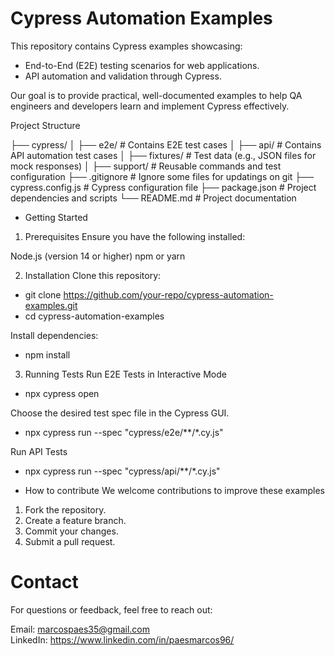 # Cypress Automation Examples

This repository contains Cypress examples showcasing:

- End-to-End (E2E) testing scenarios for web applications.
- API automation and validation through Cypress.

Our goal is to provide practical, well-documented examples to help QA engineers and developers learn and implement Cypress effectively.

Project Structure

├── cypress/
│   ├── e2e/               # Contains E2E test cases
│   ├── api/               # Contains API automation test cases
│   ├── fixtures/          # Test data (e.g., JSON files for mock responses)
│   ├── support/           # Reusable commands and test configuration
├── .gitignore             # Ignore some files for updatings on git 
├── cypress.config.js      # Cypress configuration file
├── package.json           # Project dependencies and scripts
└── README.md              # Project documentation

- Getting Started

1. Prerequisites
Ensure you have the following installed:

Node.js (version 14 or higher)
npm or yarn

2. Installation
Clone this repository:

* git clone https://github.com/your-repo/cypress-automation-examples.git
* cd cypress-automation-examples

Install dependencies:

* npm install

3. Running Tests
Run E2E Tests in Interactive Mode
* npx cypress open

Choose the desired test spec file in the Cypress GUI.

* npx cypress run --spec "cypress/e2e/**/*.cy.js"

Run API Tests

* npx cypress run --spec "cypress/api/**/*.cy.js"

- How to contribute
We welcome contributions to improve these examples

1. Fork the repository.
2. Create a feature branch.
3. Commit your changes.
4. Submit a pull request.


# Contact
For questions or feedback, feel free to reach out:

Email: marcospaes35@gmail.com   
LinkedIn: https://www.linkedin.com/in/paesmarcos96/